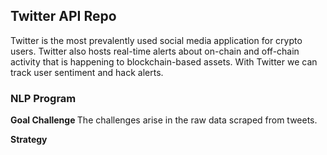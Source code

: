 ## Twitter API Repo

Twitter is the most prevalently used social media application for crypto users. Twitter also hosts real-time alerts about on-chain and off-chain activity that is happening to blockchain-based assets. With Twitter we can track user sentiment and hack alerts.

### NLP Program
<b> Goal </b>
<b> Challenge </b>
The challenges arise in the raw data scraped from tweets. 

<b> Strategy </b>

